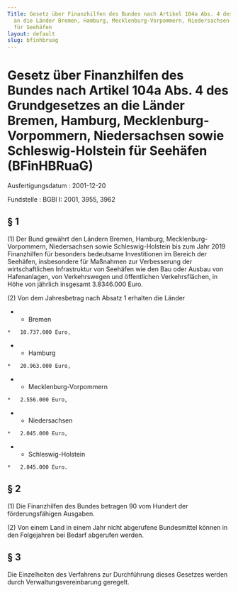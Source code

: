 ```yaml
---
Title: Gesetz über Finanzhilfen des Bundes nach Artikel 104a Abs. 4 des Grundgesetzes
  an die Länder Bremen, Hamburg, Mecklenburg-Vorpommern, Niedersachsen sowie Schleswig-Holstein
  für Seehäfen
layout: default
slug: bfinhbruag
---
```


# Gesetz über Finanzhilfen des Bundes nach Artikel 104a Abs. 4 des Grundgesetzes an die Länder Bremen, Hamburg, Mecklenburg-Vorpommern, Niedersachsen sowie Schleswig-Holstein für Seehäfen (BFinHBRuaG)

Ausfertigungsdatum
:   2001-12-20

Fundstelle
:   BGBl I: 2001, 3955, 3962



## § 1

(1) Der Bund gewährt den Ländern Bremen, Hamburg, Mecklenburg-
Vorpommern, Niedersachsen sowie Schleswig-Holstein bis zum Jahr 2019
Finanzhilfen für besonders bedeutsame Investitionen im Bereich der
Seehäfen, insbesondere für Maßnahmen zur Verbesserung der
wirtschaftlichen Infrastruktur von Seehäfen wie den Bau oder Ausbau
von Hafenanlagen, von Verkehrswegen und öffentlichen Verkehrsflächen,
in Höhe von jährlich insgesamt 3.8346.000 Euro.

(2) Von dem Jahresbetrag nach Absatz 1 erhalten die Länder

*    *   Bremen

    *   10.737.000 Euro,


*    *   Hamburg

    *   20.963.000 Euro,


*    *   Mecklenburg-Vorpommern

    *   2.556.000 Euro,


*    *   Niedersachsen

    *   2.045.000 Euro,


*    *   Schleswig-Holstein

    *   2.045.000 Euro.





## § 2

(1) Die Finanzhilfen des Bundes betragen 90 vom Hundert der
förderungsfähigen Ausgaben.

(2) Von einem Land in einem Jahr nicht abgerufene Bundesmittel können
in den Folgejahren bei Bedarf abgerufen werden.


## § 3

Die Einzelheiten des Verfahrens zur Durchführung dieses Gesetzes
werden durch Verwaltungsvereinbarung geregelt.

